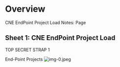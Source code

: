 # Overview 

CNE EndPoint Project Load
Notes: Page

## Sheet 1: CNE EndPoint Project Load

TOP SECRET
STRAP 1

End-Point Projects
![img-0.jpeg](img-0.jpeg)
